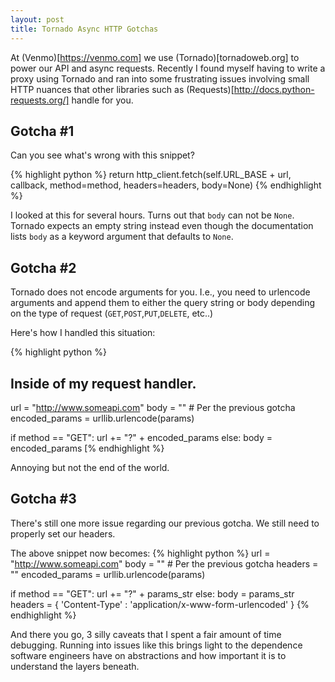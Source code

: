```yaml
---
layout: post
title: Tornado Async HTTP Gotchas
---
```


At (Venmo)[https://venmo.com] we use (Tornado)[tornadoweb.org] to power our API and async requests. Recently I found myself having to write a proxy using Tornado and ran into some frustrating issues involving small HTTP nuances that other libraries such as (Requests)[http://docs.python-requests.org/] handle for you.

## Gotcha #1

Can you see what's wrong with this snippet?

{% highlight python %}
return http_client.fetch(self.URL_BASE + url,
           callback,
           method=method,
           headers=headers,
           body=None)
{% endhighlight %}

I looked at this for several hours. Turns out that `body` can not be `None`. Tornado expects an empty string instead even though the documentation lists `body` as a keyword argument that defaults to `None`.

## Gotcha #2

Tornado does not encode arguments for you. I.e., you need to urlencode arguments and append them to either the query string or body depending on the type of request (`GET`,`POST`,`PUT`,`DELETE`, etc..)

Here's how I handled this situation:

{% highlight python %}
## Inside of my request handler.
url = "http://www.someapi.com"
body = "" # Per the previous gotcha
encoded_params = urllib.urlencode(params)

if method == "GET":
    url += "?" + encoded_params
else:
    body = encoded_params
[% endhighlight %}

Annoying but not the end of the world.

## Gotcha #3
There's still one more issue regarding our previous gotcha. We still need to properly set our headers.

The above snippet now becomes:
{% highlight python %}
url = "http://www.someapi.com"
body = "" # Per the previous gotcha
headers = ""
encoded_params = urllib.urlencode(params)

if method == "GET":
    url += "?" + params_str
else:
    body = params_str
    headers = { 'Content-Type' : 'application/x-www-form-urlencoded' }
{% endhighlight %}

And there you go, 3 silly caveats that I spent a fair amount of time debugging. Running into issues like this brings light to the dependence software engineers have on abstractions and how important it is to understand the layers beneath.

